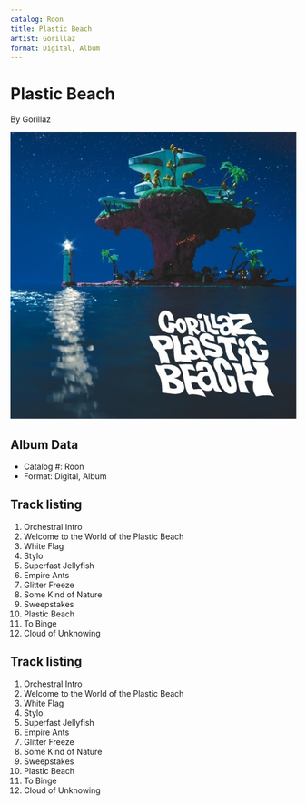 ```yaml
---
catalog: Roon
title: Plastic Beach
artist: Gorillaz
format: Digital, Album
---
```


# Plastic Beach

By Gorillaz

![](../../assets/albumcovers/Gorillaz-Plastic_Beach.png)

## Album Data

- Catalog #: Roon
- Format: Digital, Album


## Track listing


1. Orchestral Intro
2. Welcome to the World of the Plastic Beach
3. White Flag
5. Stylo
6. Superfast Jellyfish
7. Empire Ants
8. Glitter Freeze
9. Some Kind of Nature
12. Sweepstakes
13. Plastic Beach
14. To Binge
15. Cloud of Unknowing


## Track listing


1. Orchestral Intro
2. Welcome to the World of the Plastic Beach
3. White Flag
5. Stylo
6. Superfast Jellyfish
7. Empire Ants
8. Glitter Freeze
9. Some Kind of Nature
12. Sweepstakes
13. Plastic Beach
14. To Binge
15. Cloud of Unknowing

